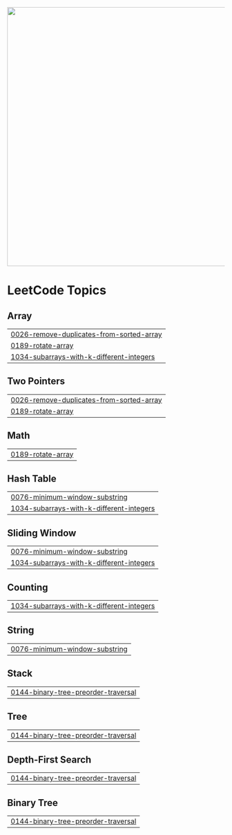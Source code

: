 <img src="https://readmecodegen.vercel.app/api/leetcode-stats/DSC_27?theme=gradient&acceptance=false&reputation=false" width="600" />

<!---LeetCode Topics Start-->
# LeetCode Topics
## Array
|  |
| ------- |
| [0026-remove-duplicates-from-sorted-array](https://github.com/DheerajSChauhan/dsc-is-coding-wooW-/tree/master/0026-remove-duplicates-from-sorted-array) |
| [0189-rotate-array](https://github.com/DheerajSChauhan/dsc-is-coding-wooW-/tree/master/0189-rotate-array) |
| [1034-subarrays-with-k-different-integers](https://github.com/DheerajSChauhan/dsc-is-coding-wooW-/tree/master/1034-subarrays-with-k-different-integers) |
## Two Pointers
|  |
| ------- |
| [0026-remove-duplicates-from-sorted-array](https://github.com/DheerajSChauhan/dsc-is-coding-wooW-/tree/master/0026-remove-duplicates-from-sorted-array) |
| [0189-rotate-array](https://github.com/DheerajSChauhan/dsc-is-coding-wooW-/tree/master/0189-rotate-array) |
## Math
|  |
| ------- |
| [0189-rotate-array](https://github.com/DheerajSChauhan/dsc-is-coding-wooW-/tree/master/0189-rotate-array) |
## Hash Table
|  |
| ------- |
| [0076-minimum-window-substring](https://github.com/DheerajSChauhan/dsc-is-coding-wooW-/tree/master/0076-minimum-window-substring) |
| [1034-subarrays-with-k-different-integers](https://github.com/DheerajSChauhan/dsc-is-coding-wooW-/tree/master/1034-subarrays-with-k-different-integers) |
## Sliding Window
|  |
| ------- |
| [0076-minimum-window-substring](https://github.com/DheerajSChauhan/dsc-is-coding-wooW-/tree/master/0076-minimum-window-substring) |
| [1034-subarrays-with-k-different-integers](https://github.com/DheerajSChauhan/dsc-is-coding-wooW-/tree/master/1034-subarrays-with-k-different-integers) |
## Counting
|  |
| ------- |
| [1034-subarrays-with-k-different-integers](https://github.com/DheerajSChauhan/dsc-is-coding-wooW-/tree/master/1034-subarrays-with-k-different-integers) |
## String
|  |
| ------- |
| [0076-minimum-window-substring](https://github.com/DheerajSChauhan/dsc-is-coding-wooW-/tree/master/0076-minimum-window-substring) |
## Stack
|  |
| ------- |
| [0144-binary-tree-preorder-traversal](https://github.com/DheerajSChauhan/dsc-is-coding-wooW-/tree/master/0144-binary-tree-preorder-traversal) |
## Tree
|  |
| ------- |
| [0144-binary-tree-preorder-traversal](https://github.com/DheerajSChauhan/dsc-is-coding-wooW-/tree/master/0144-binary-tree-preorder-traversal) |
## Depth-First Search
|  |
| ------- |
| [0144-binary-tree-preorder-traversal](https://github.com/DheerajSChauhan/dsc-is-coding-wooW-/tree/master/0144-binary-tree-preorder-traversal) |
## Binary Tree
|  |
| ------- |
| [0144-binary-tree-preorder-traversal](https://github.com/DheerajSChauhan/dsc-is-coding-wooW-/tree/master/0144-binary-tree-preorder-traversal) |
<!---LeetCode Topics End-->